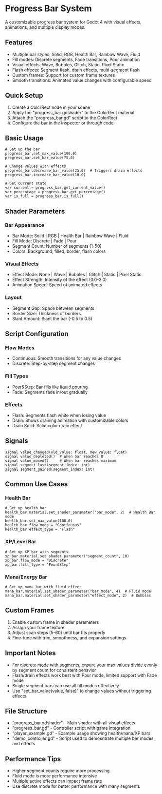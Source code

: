 # Progress Bar System

A customizable progress bar system for Godot 4 with visual effects, animations, and multiple display modes.

## Features

  * Multiple bar styles: Solid, RGB, Health Bar, Rainbow Wave, Fluid
  * Fill modes: Discrete segments, Fade transitions, Pour animation  
  * Visual effects: Wave, Bubbles, Glitch, Static, Pixel Static
  * Flash effects: Segment flash, drain effects, multi-segment flash
  * Custom frames: Support for custom frame textures
  * Smooth transitions: Animated value changes with configurable speed

## Quick Setup

1. Create a ColorRect node in your scene
2. Apply the "progress_bar.gdshader" to the ColorRect material
3. Attach the "progress_bar.gd" script to the ColorRect
4. Configure the bar in the inspector or through code

## Basic Usage
```
# Set up the bar
progress_bar.set_max_value(100.0)
progress_bar.set_bar_value(75.0)

# Change values with effects
progress_bar.decrease_bar_value(25.0)  # Triggers drain effects
progress_bar.increase_bar_value(10.0)

# Get current state
var current = progress_bar.get_current_value()
var percentage = progress_bar.get_percentage()
var is_full = progress_bar.is_full()
```

## Shader Parameters

### Bar Appearance
  * Bar Mode: Solid | RGB | Health Bar | Rainbow Wave | Fluid
  * Fill Mode: Discrete | Fade | Pour
  * Segment Count: Number of segments (1-50)
  * Colors: Background, filled, border, flash colors

### Visual Effects
  * Effect Mode: None | Wave | Bubbles | Glitch | Static | Pixel Static
  * Effect Strength: Intensity of the effect (0.0-3.0)
  * Animation Speed: Speed of animated effects

### Layout
  * Segment Gap: Space between segments
  * Border Size: Thickness of borders
  * Slant Amount: Slant the bar (-0.5 to 0.5)

## Script Configuration

### Flow Modes
  * Continuous: Smooth transitions for any value changes
  * Discrete: Step-by-step segment changes

### Fill Types  
  * Pour&Step: Bar fills like liquid pouring
  * Fade: Segments fade in/out gradually

### Effects
  * Flash: Segments flash white when losing value
  * Drain: Shows draining animation with customizable colors
  * Drain Solid: Solid color drain effect

## Signals

```
signal value_changed(old_value: float, new_value: float)           
signal value_depleted()  # When bar reaches 0                      
signal value_maxed()     # When bar reaches maximum                
signal segment_lost(segment_index: int)                            
signal segment_gained(segment_index: int)                          
```

## Common Use Cases

### Health Bar
```
# Set up health bar                                                          
health_bar.material.set_shader_parameter("bar_mode", 2)  # Health Bar mode   
health_bar.set_max_value(100.0)                                              
health_bar.flow_mode = "Continuous"                                          
health_bar.effect_type = "Flash"                                             
```

### XP/Level Bar
```
# Set up XP bar with segments                                                
xp_bar.material.set_shader_parameter("segment_count", 10)                    
xp_bar.flow_mode = "Discrete"                                                
xp_bar.fill_type = "Pour&Step"                                               
```

### Mana/Energy Bar
```
# Set up mana bar with fluid effect                                         
mana_bar.material.set_shader_parameter("bar_mode", 4)  # Fluid mode         
mana_bar.material.set_shader_parameter("effect_mode", 2)  # Bubbles         
```

## Custom Frames

1. Enable custom frame in shader parameters
2. Assign your frame texture
3. Adjust scan steps (5-60) until bar fits properly
4. Fine-tune with trim, smoothness, and expansion settings

## Important Notes

- For discrete mode with segments, ensure your max values divide evenly by segment count for consistent behavior
- Flash/drain effects work best with Pour mode, limited support with Fade mode
- Single segment bars can use all fill modes effectively
- Use "set_bar_value(value, false)" to change values without triggering effects

## File Structure

- "progress_bar.gdshader" - Main shader with all visual effects
- "progress_bar.gd" - Controller script with game integration
- "player_example.gd" - Example usage showing health/mana/XP bars
- "demo_controller.gd" - Script used to demosntrate multiple bar modes and effects

## Performance Tips

- Higher segment counts require more processing
- Fluid mode is more performance intensive
- Multiple active effects can impact frame rate
- Use discrete mode for better performance with many segments
